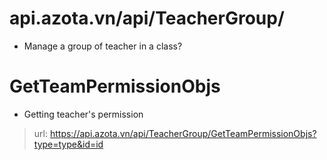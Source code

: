 # api.azota.vn/api/TeacherGroup/
- Manage a group of teacher in a class?

# GetTeamPermissionObjs
- Getting teacher's permission

> url: https://api.azota.vn/api/TeacherGroup/GetTeamPermissionObjs?type=type&id=id